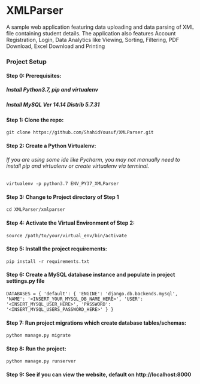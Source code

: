 # XMLParser
A sample web application featuring data uploading and data parsing of XML file containing student details. The application also features Account Registration, Login, Data Analytics like Viewing, Sorting, Filtering, PDF Download, Excel Download and Printing 

### Project Setup
#### Step 0: Prerequisites:
##### Install Python3.7, pip and virtualenv
##### Install MySQL Ver 14.14 Distrib 5.7.31
#### Step 1: Clone the repo:
`git clone https://github.com/ShahidYousuf/XMLParser.git`
#### Step 2: Create a Python Virtualenv:
###### If you are using some ide like Pycharm, you may not manually need to install pip and virtualenv or create virtualenv via terminal.
`virtualenv -p python3.7 ENV_PY37_XMLParser`
#### Step 3: Change to Project directory of Step 1
`cd XMLParser/xmlparser`
#### Step 4: Activate the Virtual Environment of Step 2:
`source /path/to/your/virtual_env/bin/activate`
#### Step 5: Install the project requirements:
`pip install -r requirements.txt`
#### Step 6: Create a MySQL database instance and populate in project settings.py file
`DATABASES = {
    'default': {
        'ENGINE': 'django.db.backends.mysql',
        'NAME': '<INSERT_YOUR_MYSQL_DB_NAME_HERE>',
        'USER': '<INSERT_MYSQL_USER_HERE>',
        'PASSWORD': '<INSERT_MYSQL_USERS_PASSWORD_HERE>'
    }
}`
#### Step 7: Run project migrations which create database tables/schemas:
`python manage.py migrate`
#### Step 8: Run the project:
`python manage.py runserver`
#### Step 9: See if you can view the website, default on http://localhost:8000